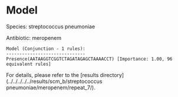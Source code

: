 
# Model

Species: streptococcus pneumoniae

Antibiotic: meropenem

```
Model (Conjunction - 1 rules):
------------------------------
Presence(AATAAGGTCGGTCTAGATAGAGCTAAAACCT) [Importance: 1.00, 96 equivalent rules]

```

For details, please refer to the [results directory](../../../../../results/scm_b/streptococcus pneumoniae/meropenem/repeat_7/).

